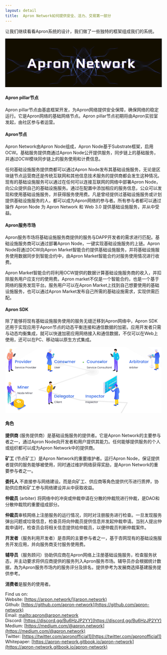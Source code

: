 ```yaml
---
layout: detail
title:  Apron Network如何提供安全、活力、交易第一部分
---
```


让我们继续看看Apron系统的设计，我们做了一些独特的框架组成我们的系统。

![safety](/assets/images/posts/20201219HowApronNetworkprovidesaccountablesafety3.png)

#### Apron pillar节点
Apron pillar节点由基底框架开发，为Apron网络提供安全保障，确保网络的稳定运行。它是Apron网络的基础网络节点。Apron pillar节点初期将由Apron实验室发起，由社区参与者运营。 

#### Apron节点
Apron Network由Apron Node组成，Apron Node基于Substrate框架，启用OCW。基础服务提供商通过Apron Node公开提供服务，同步链上的基础服务，并通过OCW模块同步链上的服务使用和计费信息。

任何基础设施服务提供商都可以通过Apron Node发布其基础设施服务，无论是区块链节点运营商还是传统互联网和其他信息技术服务的提供商都会发生这种情况。现有的基础设施服务可以通过在任何可以连接互联网的网络中部署Apron Node，向公众提供自己的基础设施服务。通过在配置中添加相应的服务信息，公众可以发现和使用基础设施服务，并获得服务使用费。凡是曾经提供过基础设施服务或计划提供基础设施服务的人，都可以成为Apron网络的参与者。所有参与者都可以通过操作 Apron Node 为 Apron Network 和 Web 3.0 提供基础设施服务，并从中受益。  

#### Apron服务市场
Apron服务市场将基础设施服务商提供的服务与DAPP开发者的需求进行匹配。基础设施服务商可以通过部署Apron Node，一键实现基础设施服务的上链。Apron Node将通过OCW向Apron Market智能合约提供基础设施服务，并将基础设施服务使用数据同步到智能合约中，由Apron Market智能合约对服务使用情况进行收费。 

Apron Market智能合约将利用OCW提供的数据计算基础设施服务商的收入，并扣除服务用户应支付的使用费。Apron market不仅是一个智能合约，也是一个基于网络的服务发现平台。服务用户可以在Apron Market上找到自己想要使用的基础设施服务，也可以通过Apron Market发布自己所需的基础设施需求，实现供需匹配。 

#### Apron SDK
除了能够将现有基础设施服务使用的服务无缝迁移到Apron网络中，Apron SDK还用于实现应用于Apron节点的动态平衡连接和通信数据的加密。应用开发者只需与动态均衡集成，就可以快速加密应用网络接入和通信数据，不仅可以在Web上使用，还可以在PC、移动端以原生方式集成。

![safety](/assets/images/posts/20201219HowApronNetworkprovidesaccountablesafety4.png)

#### 角色
**提供商** (服务提供商）是基础设施服务的提供者。它是Apron Network的主要参与者之一，通过Apron Node向开发者和用户提供其能力。任何能够提供服务的个人或组织都可以成为Apron Network中的提供商。 

**矿工** (节点矿工）是Apron Network的重要维护者。运行Apron Node，保证提供者提供的服务能够被使用，同时通过维护网络获得奖励，是Apron Network的重要参与者之一。 

**委托人** 不直接参与网络建设。而是向矿工、供应商等角色提供代币进行质押，协助供应商和矿工参与网络建设并从中获取收益。   

**仲裁员** (arbiter) 将网络中的冲突或仲裁申请在分散的仲裁院进行仲裁，是DAO和分散仲裁院的重要组成部分。  

**仲裁员**审核网络上注册服务的运行情况，同时对注册服务进行检查。一旦发现服务弹出问题或垃圾信息，检查员将向仲裁员提供信息并发起仲裁申请。当别人提出仲裁申请时，检查员会将相关信息提供给仲裁员，以便仲裁员判断仲裁案件。 

**开发者**（服务利用开发者）是杏网的主要参与者之一，基于杏网现有的基础设施服务开发应用，并向服务商支付服务使用费。

**辅导员**（服务顾问）协助供应商在Apron网络上注册基础设施服务，检查服务状态，并主动要求将供应商提供的服务列入Apron服务市场。辅导员亦会根据统计数据，為为Apron服务市场内的服务评分及排名，提供參考为发展商选择基建服务提供参考。 

**消费者**是服务的使用者。 

Find us on:<br>
Website: [https://arpon.network/](arpon.network)<br>
Github: [https://github.com/apron-network](https://github.com/apron-network)<br>
Email: [mailto:apron@arpon.network](apron@arpon.network)<br>
Discord: [https://discord.gg/Bu6HzJP2YY](https://discord.gg/Bu6HzJP2YY)<br>
Medium: [https://medium.com/@apron.network](https://medium.com/@apron.network)<br>
Twitter: [https://twitter.com/apronofficial1](https://twitter.com/apronofficial1)<br>
Whitepaper: [https://apron-network.gitbook.io/apron-network](https://apron-network.gitbook.io/apron-network)<br>
